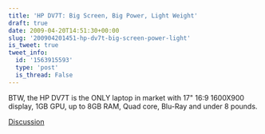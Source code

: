 ```yaml
---
title: 'HP DV7T: Big Screen, Big Power, Light Weight'
draft: true
date: 2009-04-20T14:51:30+00:00
slug: '200904201451-hp-dv7t-big-screen-power-light'
is_tweet: true
tweet_info:
  id: '1563915593'
  type: 'post'
  is_thread: False
---
```




BTW, the HP DV7T is the ONLY laptop in market with 17" 16:9 1600X900 display, 1GB GPU, up to 8GB RAM, Quad core, Blu-Ray and under 8 pounds.

[Discussion](https://x.com/sytelus/status/1563915593)

